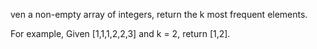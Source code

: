 ven a non-empty array of integers, return the k most frequent elements.

For example,
Given [1,1,1,2,2,3] and k = 2, return [1,2].
